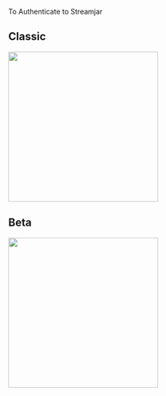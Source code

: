 To Authenticate to Streamjar
## Classic
<img src="../img/auth_window_streamjar_classic.png" style="width: 300px;" />

## Beta
<img src="../img/auth_window_streamjar_beta.png" style="width: 300px;" />